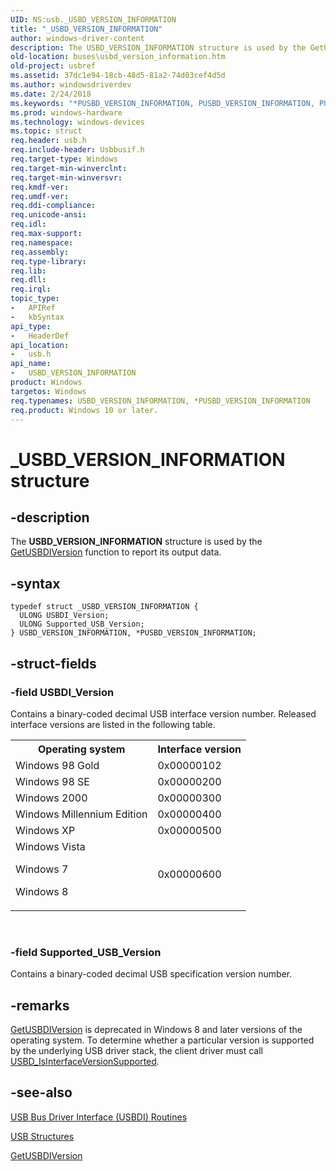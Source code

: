 ```yaml
---
UID: NS:usb._USBD_VERSION_INFORMATION
title: "_USBD_VERSION_INFORMATION"
author: windows-driver-content
description: The USBD_VERSION_INFORMATION structure is used by the GetUSBDIVersion function to report its output data.
old-location: buses\usbd_version_information.htm
old-project: usbref
ms.assetid: 37dc1e94-18cb-48d5-81a2-74d03cef4d5d
ms.author: windowsdriverdev
ms.date: 2/24/2018
ms.keywords: "*PUSBD_VERSION_INFORMATION, PUSBD_VERSION_INFORMATION, PUSBD_VERSION_INFORMATION structure pointer [Buses], USBD_VERSION_INFORMATION, USBD_VERSION_INFORMATION structure [Buses], _USBD_VERSION_INFORMATION, buses.usbd_version_information, usb/PUSBD_VERSION_INFORMATION, usb/USBD_VERSION_INFORMATION, usbstrct_2871bd56-3ee1-48ab-8353-d19b74470ff1.xml"
ms.prod: windows-hardware
ms.technology: windows-devices
ms.topic: struct
req.header: usb.h
req.include-header: Usbbusif.h
req.target-type: Windows
req.target-min-winverclnt: 
req.target-min-winversvr: 
req.kmdf-ver: 
req.umdf-ver: 
req.ddi-compliance: 
req.unicode-ansi: 
req.idl: 
req.max-support: 
req.namespace: 
req.assembly: 
req.type-library: 
req.lib: 
req.dll: 
req.irql: 
topic_type:
-	APIRef
-	kbSyntax
api_type:
-	HeaderDef
api_location:
-	usb.h
api_name:
-	USBD_VERSION_INFORMATION
product: Windows
targetos: Windows
req.typenames: USBD_VERSION_INFORMATION, *PUSBD_VERSION_INFORMATION
req.product: Windows 10 or later.
---
```


# _USBD_VERSION_INFORMATION structure


## -description


The <b>USBD_VERSION_INFORMATION</b> structure is used by the <a href="https://msdn.microsoft.com/05a22049-5165-41a3-aa6f-134c5d1b6c15">GetUSBDIVersion</a> function to report its output data.


## -syntax


````
typedef struct _USBD_VERSION_INFORMATION {
  ULONG USBDI_Version;
  ULONG Supported_USB_Version;
} USBD_VERSION_INFORMATION, *PUSBD_VERSION_INFORMATION;
````


## -struct-fields




### -field USBDI_Version

Contains a binary-coded decimal USB interface version number. Released interface versions are listed in the following table.

<table>
<tr>
<th>Operating system</th>
<th>Interface version</th>
</tr>
<tr>
<td>
Windows 98 Gold

</td>
<td>
0x00000102

</td>
</tr>
<tr>
<td>
Windows 98 SE

</td>
<td>
0x00000200

</td>
</tr>
<tr>
<td>
Windows 2000

</td>
<td>
0x00000300

</td>
</tr>
<tr>
<td>
Windows Millennium Edition

</td>
<td>
0x00000400

</td>
</tr>
<tr>
<td>
Windows XP

</td>
<td>
0x00000500

</td>
</tr>
<tr>
<td>
Windows Vista

Windows 7

Windows 8

</td>
<td>
0x00000600

</td>
</tr>
</table>
 


### -field Supported_USB_Version

Contains a binary-coded decimal USB specification version number. 


## -remarks




<a href="https://msdn.microsoft.com/05a22049-5165-41a3-aa6f-134c5d1b6c15">GetUSBDIVersion</a> is deprecated in Windows 8 and later versions of the operating system. To determine whether a particular  version is supported by the underlying USB driver stack, the client driver must call <a href="..\usbdlib\nf-usbdlib-usbd_isinterfaceversionsupported.md">USBD_IsInterfaceVersionSupported</a>.  




## -see-also

<a href="https://msdn.microsoft.com/1b571ee0-d47f-40b6-8beb-d57b49ae3ac8">USB Bus Driver Interface (USBDI) Routines</a>



<a href="https://msdn.microsoft.com/library/windows/hardware/ff540160">USB Structures</a>



<a href="https://msdn.microsoft.com/05a22049-5165-41a3-aa6f-134c5d1b6c15">GetUSBDIVersion</a>



 

 


